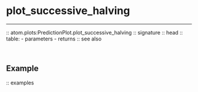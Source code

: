 # plot_successive_halving
-------------------------

:: atom.plots:PredictionPlot.plot_successive_halving
    :: signature
    :: head
    :: table:
        - parameters
        - returns
    :: see also

<br>

## Example

:: examples
